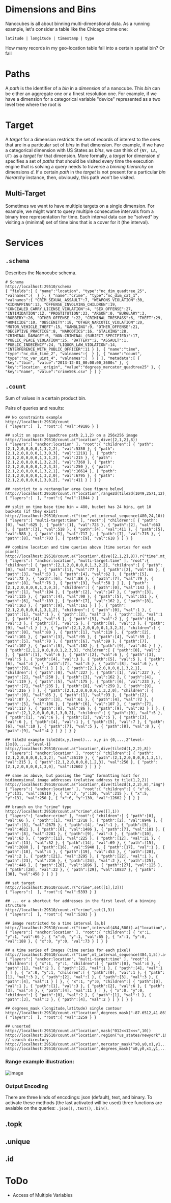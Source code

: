 # Dimensions and Bins

Nanocubes is all about binning multi-dimenstional data. As a running
example, let's consider a table like the Chicago crime one:

    latitude | longitude | timestamp | type

How many records in my geo-location table fall into a certain spatial
bin? Or fall

# Paths

A *path* is the identifier of a *bin* in a *dimension* of a
nanocube. This *bin* can be either an aggregate one or a finest
resolution one. For example, if we have a dimension for a categorical
variable "device" represented as a two level tree where the root is

# Target

A *target* for a dimension restricts the set of records of interest to
the ones that are in a particular set of *bins* in that dimension. For
example, if we have a categorical dimension with US States as *bins*,
we can think of `{NY, LA, UT}` as a *target* for that dimension. More
formally, a *target* for dimension *d* specifies a set of *paths* that
should be visited every time the execution engine that is solving a
query needs to traverse a *binning hierarchy* on dimensions *d*. If a
certain *path* in the *target* is not present for a particular *bin
hierarchy* instance, then, obviously, this path won't be visited.

## Multi-Target

Sometimes we want to have multiple targets on a single dimension. For
example, we might want to query multiple consecutive intervals from a
binary tree representation for time. Each interval data can be
"solved" by visiting a (minimal) set of time bins that is a cover
for it (the interval).

# Services

## `.schema`

Describes the Nanocube schema.

    # Schema
    http://localhost:29510/schema
    { "fields":[ { "name":"location", "type":"nc_dim_quadtree_25", "valnames":{  } }, { "name":"crime", "type":"nc_dim_cat_1", "valnames":{ "CRIM_SEXUAL_ASSAULT":7, "WEAPONS_VIOLATION":30, "KIDNAPPING":13, "OFFENSE_INVOLVING_CHILDREN":19, "CONCEALED_CARRY_LICENSE_VIOLATION":4, "SEX_OFFENSE":27, "INTIMIDATION":12, "PROSTITUTION":23, "ARSON":0, "BURGLARY":3, "ROBBERY":26, "OTHER_OFFENSE_":22, "CRIMINAL_TRESPASS":6, "THEFT":29, "HOMICIDE":10, "OBSCENITY":18, "OTHER_NARCOTIC_VIOLATION":20, "MOTOR_VEHICLE_THEFT":15, "GAMBLING":9, "OTHER_OFFENSE":21, "DECEPTIVE_PRACTICE":8, "NARCOTICS":16, "STALKING":28, "CRIMINAL_DAMAGE":5, "NON-CRIMINAL_(SUBJECT_SPECIFIED)":17, "PUBLIC_PEACE_VIOLATION":25, "BATTERY":2, "ASSAULT":1, "PUBLIC_INDECENCY":24, "LIQUOR_LAW_VIOLATION":14, "INTERFERENCE_WITH_PUBLIC_OFFICER":11 } }, { "name":"time", "type":"nc_dim_time_2", "valnames":{  } }, { "name":"count", "type":"nc_var_uint_4", "valnames":{  } } ], "metadata":[ { "key":"tbin", "value":"2013-12-01_00:00:00_3600s" }, { "key":"location__origin", "value":"degrees_mercator_quadtree25" }, { "key":"name", "value":"crime50k.csv" } ] }

## `.count`

Sum of values in a certain product bin.

Pairs of queries and results:

    ## No constraints example
    http://localhost:29510/count
    { "layers":[  ], "root":{ "val":49186 } }

    ## split on space (quadtree path 2,1,2) on a 256x256 image
    http://localhost:29510/count.a("location",dive([2,1,2],8))
    { "layers":[ "anchor:location" ], "root":{ "children":[ { "path":[2,1,2,0,0,0,0,1,3,2,2], "val":5350 }, { "path":[2,1,2,0,0,0,0,1,3,0,3], "val":12191 }, { "path":[2,1,2,0,0,0,0,1,3,1,2], "val":215 }, { "path":[2,1,2,0,0,0,0,1,3,2,3], "val":7360 }, { "path":[2,1,2,0,0,0,0,1,2,3,3], "val":250 }, { "path":[2,1,2,0,0,0,0,1,3,2,1], "val":16614 }, { "path":[2,1,2,0,0,0,0,1,3,2,0], "val":6795 }, { "path":[2,1,2,0,0,0,0,1,3,0,2], "val":411 } ] } }

    ## restrict to a rectangular area (see figure below)
    http://localhost:29510/count.r("location",range2d(tile2d(1049,2571,12),tile2d(1050,2572,12)))
    { "layers":[  ], "root":{ "val":11044 } }

    ## split on time base time bin = 480, bucket has 24 bins, get 10 buckets (if they exist)
    http://localhost:29510/count.r("time",mt_interval_sequence(480,24,10))
    { "layers":[ "multi-target:time" ], "root":{ "children":[ { "path":[0], "val":625 }, { "path":[1], "val":723 }, { "path":[2], "val":663 }, { "path":[3], "val":518 }, { "path":[4], "val":411 }, { "path":[5], "val":588 }, { "path":[6], "val":717 }, { "path":[7], "val":715 }, { "path":[8], "val":703 }, { "path":[9], "val":618 } ] } }

    ## combine location and time queries above (time series for each pixel)
    http://localhost:29510/count.a("location",dive([2,1,2],8)).r("time",mt_interval_sequence(480,24,10))
    { "layers":[ "anchor:location", "multi-target:time" ], "root":{ "children":[ { "path":[2,1,2,0,0,0,0,1,3,2,2], "children":[ { "path":[0], "val":82 }, { "path":[1], "val":77 }, { "path":[2], "val":65 }, { "path":[3], "val":53 }, { "path":[4], "val":62 }, { "path":[5], "val":72 }, { "path":[6], "val":88 }, { "path":[7], "val":79 }, { "path":[8], "val":76 }, { "path":[9], "val":58 } ] }, { "path":[2,1,2,0,0,0,0,1,3,0,3], "children":[ { "path":[0], "val":143 }, { "path":[1], "val":194 }, { "path":[2], "val":147 }, { "path":[3], "val":135 }, { "path":[4], "val":90 }, { "path":[5], "val":151 }, { "path":[6], "val":183 }, { "path":[7], "val":162 }, { "path":[8], "val":163 }, { "path":[9], "val":161 } ] }, { "path":[2,1,2,0,0,0,0,1,3,1,2], "children":[ { "path":[0], "val":1 }, { "path":[1], "val":1 }, { "path":[2], "val":2 }, { "path":[3], "val":1 }, { "path":[4], "val":5 }, { "path":[5], "val":2 }, { "path":[6], "val":3 }, { "path":[7], "val":5 }, { "path":[8], "val":3 }, { "path":[9], "val":1 } ] }, { "path":[2,1,2,0,0,0,0,1,3,2,3], "children":[ { "path":[0], "val":80 }, { "path":[1], "val":119 }, { "path":[2], "val":101 }, { "path":[3], "val":95 }, { "path":[4], "val":59 }, { "path":[5], "val":70 }, { "path":[6], "val":89 }, { "path":[7], "val":107 }, { "path":[8], "val":102 }, { "path":[9], "val":84 } ] }, { "path":[2,1,2,0,0,0,0,1,2,3,3], "children":[ { "path":[0], "val":2 }, { "path":[1], "val":6 }, { "path":[2], "val":6 }, { "path":[3], "val":5 }, { "path":[4], "val":3 }, { "path":[5], "val":5 }, { "path":[6], "val":4 }, { "path":[7], "val":5 }, { "path":[8], "val":6 }, { "path":[9], "val":1 } ] }, { "path":[2,1,2,0,0,0,0,1,3,2,1], "children":[ { "path":[0], "val":227 }, { "path":[1], "val":227 }, { "path":[2], "val":250 }, { "path":[3], "val":162 }, { "path":[4], "val":119 }, { "path":[5], "val":175 }, { "path":[6], "val":233 }, { "path":[7], "val":235 }, { "path":[8], "val":259 }, { "path":[9], "val":216 } ] }, { "path":[2,1,2,0,0,0,0,1,3,2,0], "children":[ { "path":[0], "val":85 }, { "path":[1], "val":93 }, { "path":[2], "val":87 }, { "path":[3], "val":61 }, { "path":[4], "val":72 }, { "path":[5], "val":106 }, { "path":[6], "val":107 }, { "path":[7], "val":117 }, { "path":[8], "val":86 }, { "path":[9], "val":93 } ] }, { "path":[2,1,2,0,0,0,0,1,3,0,2], "children":[ { "path":[0], "val":5 }, { "path":[1], "val":6 }, { "path":[2], "val":5 }, { "path":[3], "val":6 }, { "path":[4], "val":1 }, { "path":[5], "val":7 }, { "path":[6], "val":10 }, { "path":[7], "val":5 }, { "path":[8], "val":8 }, { "path":[9], "val":4 } ] } ] } }

    ## tile2d example tile2d(x,y,level)... x,y in {0,...,2^level-1}x{0,...,2^level-1}
    http://localhost:29510/count.a("location",dive(tile2d(1,2,2),8))
    { "layers":[ "anchor:location" ], "root":{ "children":[ { "path":[2,1,2,0,0,0,0,1,3,2], "val":36119 }, { "path":[2,1,2,0,0,0,0,1,3,1], "val":215 }, { "path":[2,1,2,0,0,0,0,1,2,3], "val":250 }, { "path":[2,1,2,0,0,0,0,1,3,0], "val":12602 } ] } }

    ## same as above, but passing the "img" formatting hint for bidimensional image addresses (relative address to tile(1,2,2))
    http://localhost:29510/count.a("location",dive(tile2d(1,2,2),8),"img")
    { "layers":[ "anchor:location" ], "root":{ "children":[ { "x":6, "y":131, "val":36119 }, { "x":7, "y":130, "val":215 }, { "x":5, "y":131, "val":250 }, { "x":6, "y":130, "val":12602 } ] } }

    ## branch on the "crime" type
    http://localhost:29510/count.a("crime",dive([],1))
    { "layers":[ "anchor:crime" ], "root":{ "children":[ { "path":[0], "val":66 }, { "path":[1], "val":2718 }, { "path":[2], "val":8946 }, { "path":[3], "val":2675 }, { "path":[4], "val":1 }, { "path":[5], "val":4621 }, { "path":[6], "val":1486 }, { "path":[7], "val":181 }, { "path":[8], "val":2281 }, { "path":[9], "val":3 }, { "path":[10], "val":63 }, { "path":[11], "val":225 }, { "path":[12], "val":21 }, { "path":[13], "val":52 }, { "path":[14], "val":69 }, { "path":[15], "val":2080 }, { "path":[16], "val":5940 }, { "path":[17], "val":1 }, { "path":[18], "val":4 }, { "path":[19], "val":453 }, { "path":[20], "val":2 }, { "path":[21], "val":3295 }, { "path":[22], "val":1 }, { "path":[23], "val":216 }, { "path":[24], "val":2 }, { "path":[25], "val":446 }, { "path":[26], "val":1896 }, { "path":[27], "val":125 }, { "path":[28], "val":22 }, { "path":[29], "val":10837 }, { "path":[30], "val":458 } ] } }

    ## set target 
    http://localhost:29510/count.r("crime",set([1],[3]))
    { "layers":[  ], "root":{ "val":5393 } }

    ## ... or a shortcut for addresses in the first level of a binning structure
    http://localhost:29510/count.r("crime",set(1,3))
    { "layers":[  ], "root":{ "val":5393 } }

    ## image restricted to a time interval [a,b]
    http://localhost:29510/count.r("time",interval(484,500)).a("location",dive(tile2d(262,643,10),1),"img")
    { "layers":[ "anchor:location" ], "root":{ "children":[ { "x":1, "y":1, "val":66 }, { "x":0, "y":1, "val":65 }, { "x":1, "y":0, "val":188 }, { "x":0, "y":0, "val":73 } ] } }

    ## a time series of images (time series for each pixel)
    http://localhost:29510/count.r("time",mt_interval_sequence(484,1,5)).a("location",dive(tile2d(262,643,10),1),"img")
    { "layers":[ "anchor:location", "multi-target:time" ], "root":{ "children":[ { "x":1, "y":1, "children":[ { "path":[0], "val":4 }, { "path":[1], "val":2 }, { "path":[2], "val":1 }, { "path":[4], "val":1 } ] }, { "x":0, "y":1, "children":[ { "path":[0], "val":1 }, { "path":[1], "val":3 }, { "path":[2], "val":1 }, { "path":[3], "val":3 }, { "path":[4], "val":1 } ] }, { "x":1, "y":0, "children":[ { "path":[0], "val":1 }, { "path":[1], "val":3 }, { "path":[2], "val":6 }, { "path":[3], "val":4 }, { "path":[4], "val":11 } ] }, { "x":0, "y":0, "children":[ { "path":[0], "val":2 }, { "path":[1], "val":1 }, { "path":[3], "val":3 }, { "path":[4], "val":2 } ] } ] } }

    ## degrees_mask (longitude,latitude) single contour
    http://localhost:29510/count.r("location",degrees_mask("-87.6512,41.8637,-87.6512,41.9009,-87.6026,41.9009,-87.6026,41.8637",25))
    { "layers":[  ], "root":{ "val":3259 } }

    ## unsorted
    http://localhost:29510/count.a("location",mask("012<<12<<<",10))
    http://localhost:29510/count.a("location",region("us_states/newyork",10))   // search directory
    http://localhost:29510/count.a("location",mercator_mask("x0,y0,x1,y1,...,xn,yn;x0,y0,x1,y1,x2,y2",10))
    http://localhost:29510/count.a("location",degrees_mask("x0,y0,x1,y1,...,xn,yn;x0,y0,x1,y1,x2,y2",10))

### Range example illustration:

![image](https://github.com/laurolins/nanocube/blob/api3/img/range-example.png?raw=true)

### Output Encoding

There are three kinds of encodings: json (default), text, and
binary. To activate these methods (the last activated will be used)
three functions are avaiable on the queries: `.json()`, `.text()`,
`.bin()`.

## .topk
## .unique
## .id

# ToDo

- Access of Multiple Variables






<!-- sophia@oreilly.com -->

<!--     server.port = options.query_port.getValue(); -->
    
<!--     bool json        = true; -->
<!--     bool binary      = false; -->
<!--     bool compression = true; -->
<!--     bool plain       = false; -->
    
<!--     auto json_query_handler    = std::bind(&NanocubeServer::serveQuery, this, std::placeholders::_1, json,       plain); -->
<!--     auto binary_query_handler  = std::bind(&NanocubeServer::serveQuery, this, std::placeholders::_1, binary,     plain); -->
<!--     auto json_tquery_handler   = std::bind(&NanocubeServer::serveTimeQuery, this, std::placeholders::_1, json,   plain); -->
<!--     auto binary_tquery_handler = std::bind(&NanocubeServer::serveTimeQuery, this, std::placeholders::_1, binary, plain); -->
<!--     // auto json_query_comp_handler    = std::bind(&NanocubeServer::serveQuery, this, std::placeholders::_1, json,       compression); -->
<!--     // auto json_tquery_comp_handler   = std::bind(&NanocubeServer::serveTimeQuery, this, std::placeholders::_1, json,   compression); -->
<!--     auto binary_query_comp_handler  = std::bind(&NanocubeServer::serveQuery, this, std::placeholders::_1, binary,     compression); -->
<!--     auto binary_tquery_comp_handler = std::bind(&NanocubeServer::serveTimeQuery, this, std::placeholders::_1, binary, compression); -->
<!--     auto stats_handler         = std::bind(&NanocubeServer::serveStats, this, std::placeholders::_1); -->
<!--     auto binary_schema_handler = std::bind(&NanocubeServer::serveSchema,     this, std::placeholders::_1, binary); -->
<!--     auto schema_handler        = std::bind(&NanocubeServer::serveSchema,     this, std::placeholders::_1, json); -->
<!--     auto valname_handler       = std::bind(&NanocubeServer::serveSetValname, this, std::placeholders::_1); -->
<!--     auto version_handler       = std::bind(&NanocubeServer::serveVersion,    this, std::placeholders::_1); -->
<!--     auto tbin_handler          = std::bind(&NanocubeServer::serveTBin, this, std::placeholders::_1); -->
<!--     auto summary_handler       = std::bind(&NanocubeServer::serveSummary, this, std::placeholders::_1); -->
<!--     auto graphviz_handler      = std::bind(&NanocubeServer::serveGraphViz, this, std::placeholders::_1); -->
<!--     auto timing_handler        = std::bind(&NanocubeServer::serveTiming, this, std::placeholders::_1); -->
<!--     auto tile_handler         = std::bind(&NanocubeServer::serveTile, this, std::placeholders::_1); -->
    









<!-- # API 1 -->

<!-- http://nanocubes.net/nanocube/14/tile/4/8/7/10/0/10000000000/ -->
<!-- http://nanocubes.net/nanocube/14/query/region/0/0/0/1/1/where/hour_of_day=05 -->

<!-- # API 2 -->

<!-- http://lion5.research.att.com:29527/query/time=16224:8392:1/src=<qaddr(999,829,10),qaddr(0,829,10),qaddr(0,460,10),qaddr(999,460,10)>/@device=255+1 -->

<!-- # API 3 -->

